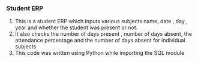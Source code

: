 ### Student ERP
1. This is a student ERP which inputs various subjects name, date , day , year and whether the student was present or not.
2. It also checks the number of days present , number of days absent, the attendance percentage and the number of days absent for individual subjects
3. This code was written using Python while importing the SQL module

